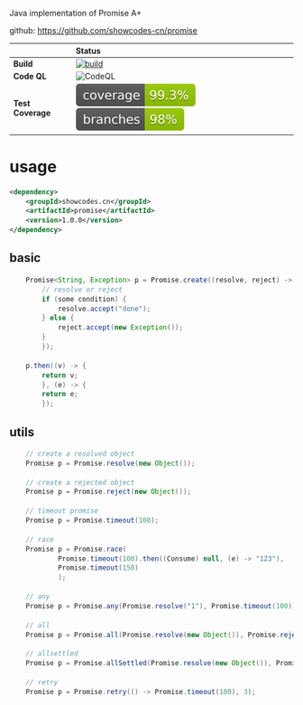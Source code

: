 Java implementation of Promise A+

github: https://github.com/showcodes-cn/promise

|  | Status |
| :--- | :--- |
| __Build__ | [![build](https://github.com/showcodes-cn/promise/actions/workflows/maven.yml/badge.svg)](https://github.com/showocdes-cn/promise/actions/workflows/maven.yml) |
| __Code QL__ | ![CodeQL](https://github.com/showcodes-cn/promise/actions/workflows/codeql-analysis.yml/badge.svg) |
| __Test Coverage__ | ![Coverage](.github/badges/jacoco.svg) ![Branches](.github/badges/branches.svg)|



# usage
```xml
<dependency>
    <groupId>showcodes.cn</groupId>
    <artifactId>promise</artifactId>
    <version>1.0.0</version>
</dependency>
```

## basic

```java
    Promise<String, Exception> p = Promise.create((resolve, reject) -> {
        // resolve or reject
        if (some condition) {
            resolve.accept("done");
        } else {
            reject.accept(new Exception());
        }
        });

    p.then((v) -> {
        return v;
        }, (e) -> {
        return e;
        });
```

## utils

```java
    // create a resolved object
    Promise p = Promise.resolve(new Object());

    // create a rejected object
    Promise p = Promise.reject(new Object());
    
    // timeout promise
    Promise p = Promise.timeout(100);
    
    // race
    Promise p = Promise.race(
            Promise.timeout(100).then((Consume) null, (e) -> "123"),
            Promise.timeout(150)
            );
    
    // any
    Promise p = Promise.any(Promise.resolve("1"), Promise.timeout(100));
    
    // all
    Promise p = Promise.all(Promise.resolve(new Object()), Promise.reject(new Object()));
    
    // allsettled
    Promise p = Promise.allSettled(Promise.resolve(new Object()), Promise.reject(new Object()));

    // retry
    Promise p = Promise.retry(() -> Promise.timeout(100), 3);
```